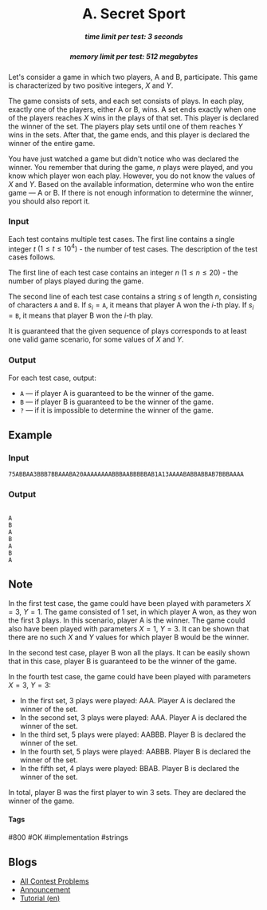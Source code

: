<h1 style='text-align: center;'> A. Secret Sport</h1>

<h5 style='text-align: center;'>time limit per test: 3 seconds</h5>
<h5 style='text-align: center;'>memory limit per test: 512 megabytes</h5>

Let's consider a game in which two players, A and B, participate. This game is characterized by two positive integers, $X$ and $Y$.

The game consists of sets, and each set consists of plays. In each play, exactly one of the players, either A or B, wins. A set ends exactly when one of the players reaches $X$ wins in the plays of that set. This player is declared the winner of the set. The players play sets until one of them reaches $Y$ wins in the sets. After that, the game ends, and this player is declared the winner of the entire game.

You have just watched a game but didn't notice who was declared the winner. You remember that during the game, $n$ plays were played, and you know which player won each play. However, you do not know the values of $X$ and $Y$. Based on the available information, determine who won the entire game — A or B. If there is not enough information to determine the winner, you should also report it.

### Input

Each test contains multiple test cases. The first line contains a single integer $t$ $(1 \leq t \leq 10^4)$ - the number of test cases. The description of the test cases follows.

The first line of each test case contains an integer $n$ $(1 \leq n \leq 20)$ - the number of plays played during the game.

The second line of each test case contains a string $s$ of length $n$, consisting of characters $\texttt{A}$ and $\texttt{B}$. If $s_i = \texttt{A}$, it means that player A won the $i$-th play. If $s_i = \texttt{B}$, it means that player B won the $i$-th play.

It is guaranteed that the given sequence of plays corresponds to at least one valid game scenario, for some values of $X$ and $Y$.

### Output

For each test case, output:

* $\texttt{A}$ — if player A is guaranteed to be the winner of the game.
* $\texttt{B}$ — if player B is guaranteed to be the winner of the game.
* $\texttt{?}$ — if it is impossible to determine the winner of the game.
## Example

### Input


```text
75ABBAA3BBB7BBAAABA20AAAAAAAABBBAABBBBBAB1A13AAAABABBABBAB7BBBAAAA
```
### Output

```text

A
B
A
B
A
B
A

```
## Note

In the first test case, the game could have been played with parameters $X = 3$, $Y = 1$. The game consisted of $1$ set, in which player A won, as they won the first $3$ plays. In this scenario, player A is the winner. The game could also have been played with parameters $X = 1$, $Y = 3$. It can be shown that there are no such $X$ and $Y$ values for which player B would be the winner.

In the second test case, player B won all the plays. It can be easily shown that in this case, player B is guaranteed to be the winner of the game.

In the fourth test case, the game could have been played with parameters $X = 3$, $Y = 3$:

* In the first set, $3$ plays were played: AAA. Player A is declared the winner of the set.
* In the second set, $3$ plays were played: AAA. Player A is declared the winner of the set.
* In the third set, $5$ plays were played: AABBB. Player B is declared the winner of the set.
* In the fourth set, $5$ plays were played: AABBB. Player B is declared the winner of the set.
* In the fifth set, $4$ plays were played: BBAB. Player B is declared the winner of the set.

In total, player B was the first player to win $3$ sets. They are declared the winner of the game.



#### Tags 

#800 #OK #implementation #strings 

## Blogs
- [All Contest Problems](../Codeforces_Round_908_(Div._2).md)
- [Announcement](../blogs/Announcement.md)
- [Tutorial (en)](../blogs/Tutorial_(en).md)
